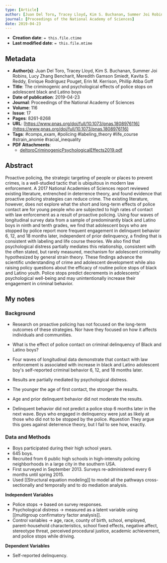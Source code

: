 ```yaml
---
type: [Article]
author: [Juan Del Toro, Tracey Lloyd, Kim S. Buchanan, Summer Joi Robins, Lucy Zhang Bencharit, Meredith Gamson Smiedt, Kavita S. Reddy, Enrique Rodriguez Pouget, Erin M. Kerrison, Phillip Atiba Goff]
journal: [Proceedings of the National Academy of Sciences]
date: 2019-04-23
---
```


* **Creation date**: `= this.file.ctime`
* **Last modified date**: `= this.file.mtime`

## Metadata

* **Author(s)**: Juan Del Toro, Tracey Lloyd, Kim S. Buchanan, Summer Joi Robins, Lucy Zhang Bencharit, Meredith Gamson Smiedt, Kavita S. Reddy, Enrique Rodriguez Pouget, Erin M. Kerrison, Phillip Atiba Goff
* **Title**: The criminogenic and psychological effects of police stops on adolescent black and Latino boys
* **Date of publication**: 2019-04-23
* **Journal**: Proceedings of the National Academy of Sciences
* **Volume**: 116
* **Issue**: 17
* **Pages**: 8261-8268
* **URL**: [https://www.pnas.org/doi/full/10.1073/pnas.1808976116](https://www.pnas.org/doi/full/10.1073/pnas.1808976116)
* **Tags**: #comps_exam, #policing #labeling_theory #life_course #strain_anomie #racial_inequality 
* **PDF Attachments**:
  * [deltoroCriminogenicPsychologicalEffects2019.pdf](zotero://open-pdf/library/items/QC46PT37)

## Abstract

Proactive policing, the strategic targeting of people or places to prevent crimes, is a well-studied tactic that is ubiquitous in modern law enforcement. A 2017 National Academies of Sciences report reviewed existing literature, entrenched in deterrence theory, and found evidence that proactive policing strategies can reduce crime. The existing literature, however, does not explore what the short and long-term effects of police contact are for young people who are subjected to high rates of contact with law enforcement as a result of proactive policing. Using four waves of longitudinal survey data from a sample of predominantly black and Latino boys in ninth and tenth grades, we find that adolescent boys who are stopped by police report more frequent engagement in delinquent behavior 6, 12, and 18 months later, independent of prior delinquency, a finding that is consistent with labeling and life course theories. We also find that psychological distress partially mediates this relationship, consistent with the often stated, but rarely measured, mechanism for adolescent criminality hypothesized by general strain theory. These findings advance the scientific understanding of crime and adolescent development while also raising policy questions about the efficacy of routine police stops of black and Latino youth. Police stops predict decrements in adolescents’ psychological well-being and may unintentionally increase their engagement in criminal behavior.

## My notes

### Background

* Research on proactive policing has not focused on the long-term outcomes of these strategies. Nor have they focused on how it affects individuals and communities.
  
* What is the effect of police contact on criminal delinquency of Black and Latino boys?
  
* Four waves of longitudinal data demonstrate that contact with law enforcement is associated with increase in black and Latino adolescent boy's self-reported criminal behavior 6, 12, and 18 months later.

* Results are partially mediated by psychological distress.
  
* The younger the age of first contact, the stronger the results.
  
* Age and prior delinquent behavior did not moderate the results.

* Delinquent behavior did not predict a police stop 6 months later in the next wave. Boys who engaged in delinquency were just as likely at those who did not to be stopped by the police. #question They argue this goes against deterrence theory, but I fail to see how, exactly.

### Data and Methods

* Boys participated during their high school years.
* 645 boys.
* Recruited from 6 public high schools in high-intensity policing neighborhoods in a large city in the southern USA.
* First surveyed in September 2013. Surveys re-administered every 6 months until spring 2015.
* Used [[Structural equation modeling]] to model all the pathways cross-sectionally and temporally and to do mediation analysis.

**Independent Variables**

* Police stops -> based on survey responses.
* Psychological distress -> measured as a latent variable using [[multigroup confirmatory factor analysis]].
* Control variables -> age, race, county of birth, school, employed, parent-household characteristics, school fixed effects, negative affect, stereotype threat, perceived procedural justice, academic achievement, and police stops while driving.

**Dependent Variables**

* Self-reported delinquency.